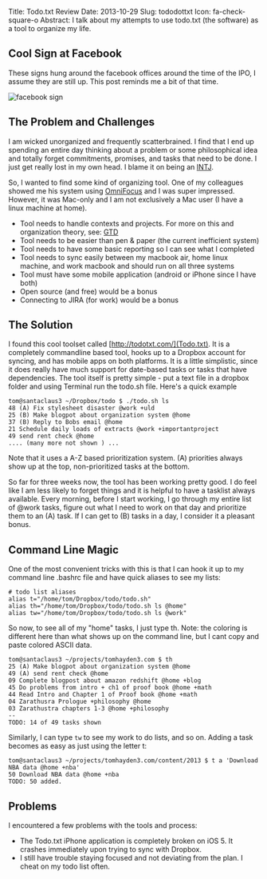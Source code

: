 Title: Todo.txt Review
Date: 2013-10-29
Slug: tododottxt
Icon: fa-check-square-o
Abstract: I talk about my attempts to use todo.txt (the software) as a tool to organize my life.

Cool Sign at Facebook
---------------------
These signs hung around the facebook offices around the time of the IPO, I assume they are still up. This post reminds me a bit of that time.

![facebook sign](|filename|/images/facebook_sign.jpg)

The Problem and Challenges
------------------
I am wicked unorganized and frequently scatterbrained. I find that I end up spending an entire day thinking about a problem or some philosophical idea and totally forget commitments, promises, and tasks that need to be done. I just get really lost in my own head. I blame it on being an [INTJ](http://www.personalitypage.com/INTJ.html]). 

So, I wanted to find some kind of organizing tool. One of my colleagues showed me his system using [OmniFocus](http://www.omnigroup.com/omnifocus) and I was super impressed. However, it was Mac-only and I am not exclusively a Mac user (I have a linux machine at home).

* Tool needs to handle contexts and projects. For more on this and organization theory, see: [GTD](http://hamberg.no/gtd/)
* Tool needs to be easier than pen & paper (the current inefficient system)
* Tool needs to have some basic reporting so I can see what I completed
* Tool needs to sync easily between my macbook air, home linux machine, and work macbook and should run on all three systems
* Tool must have some mobile application (android or iPhone since I have both)
* Open source (and free) would be a bonus
* Connecting to JIRA (for work) would be a bonus

The Solution
-----------------
I found this cool toolset called [http://todotxt.com/](Todo.txt). It is a completely commandline based tool, hooks up to a Dropbox account for syncing, and has mobile apps on both platforms. It is a little simplistic, since it does really have much support for date-based tasks or tasks that have dependencies. The tool itself is pretty simple - put a text file in a dropbox folder and using Terminal run the todo.sh file. Here's a quick example
```
tom@santaclaus3 ~/Dropbox/todo $ ./todo.sh ls
48 (A) Fix stylesheet disaster @work +uld
25 (B) Make blogpot about organization system @home
37 (B) Reply to Bobs email @home 
21 Schedule daily loads of extracts @work +importantproject
49 send rent check @home
.... (many more not shown ) ...
```
Note that it uses a A-Z based prioritization system. (A) priorities always show up at the top, non-prioritized tasks at the bottom.

So far for three weeks now, the tool has been working pretty good. I do feel like I am less likely to forget things and it is helpful to have a tasklist always available. Every morning, before I start working, I go through my entire list of @work tasks, figure out what I need to work on that day and prioritize them to an (A) task. If I can get to (B) tasks in a day, I consider it a pleasant bonus.

Command Line Magic
--------------------
One of the most convenient tricks with this is that I can hook it up to my command line .bashrc file and have quick aliases to see my lists:
```
# todo list aliases
alias t="/home/tom/Dropbox/todo/todo.sh"
alias th="/home/tom/Dropbox/todo/todo.sh ls @home"
alias tw="/home/tom/Dropbox/todo/todo.sh ls @work"
```

So now, to see all of my "home" tasks, I just type th. Note: the coloring is different here than what shows up on the command line, but I cant copy and paste colored ASCII data.
```
tom@santaclaus3 ~/projects/tomhayden3.com $ th
25 (A) Make blogpot about organization system @home
49 (A) send rent check @home
09 Complete blogpost about amazon redshift @home +blog
45 Do problems from intro + ch1 of proof book @home +math
44 Read Intro and Chapter 1 of Proof book @home +math
04 Zarathusra Prologue +philosophy @home
03 Zarathustra chapters 1-3 @home +philosophy
--
TODO: 14 of 49 tasks shown
```
Similarly, I can type `tw` to see my work to do lists, and so on. Adding a task becomes as easy as just using the letter t:
```
tom@santaclaus3 ~/projects/tomhayden3.com/content/2013 $ t a 'Download NBA data @home +nba'
50 Download NBA data @home +nba
TODO: 50 added.
```

Problems
-------------------
I encountered a few problems with the tools and process:

* The Todo.txt iPhone application is completely broken on iOS 5. It crashes immediately upon trying to sync with Dropbox.
* I still have trouble staying focused and not deviating from the plan. I cheat on my todo list often. 
